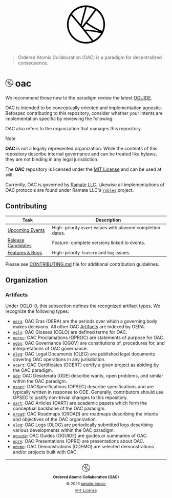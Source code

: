 <div align="center">
  <picture>
    <source srcset="./assets/oac-inverted-transparent.png" media="(prefers-color-scheme: dark)">
    <img src="./assets/oac-transparent.png" alt="Ordered Atomic Collaboration (OAC)"" height="120">
  </picture>
</div>
</br>

> Ordered Atomic Collaboration (OAC) is a paradigm for decentralized consequence.

<h1>
  <picture>
    <source srcset="./assets/oac-inverted-transparent.png" media="(prefers-color-scheme: dark)">
    <img height="24" src="./assets/oac-transparent.png" alt="OAC"/>
  </picture>
  oac
</h1>

We recommend those new to the paradigm review the latest [OGUIDE](./oguide/oera-000-000-000-dulan/oguide-000-000-000/README.md).

OAC is intended to be conceptually oriented and implementation agnostic. Befospec contributing to this repository, consider whether your intents are implementation specific by reviewing the following:

OAC also refers to the organization that manages this repository.

> [!NOTE]
> **OAC** is not a legally represented organization. While the contents of this repository describe internal governance and can be treated like bylaws, they are not binding in any legal jurisdiction.
>
> The **OAC** repository is licensed under the [MIT License](./LICENSE) and can be used at will.

Currently, OAC is governed by [Ramate LLC](https://www.ramate.io). Likewise all implementations of OAC protocols are found under Ramate LLC's [`robles`](https://github.com/ramate-io/robles) project.

## Contributing

| Task | Description |
|------|-------------|
| [Upcoming Events](https://github.com/ramate-io/oac/issues?q=is%3Aissue%20state%3Aopen%20label%3Apriority%3Ahigh%2Cpriority%3Amedium%20label%3Aevent) | High-priority `event` issues with planned completion dates. |
| [Release Candidates](https://github.com/ramate-io/oac/issues?q=is%3Aissue%20state%3Aopen%20label%3Arelease-candidate) | Feature-complete versions linked to events. |
| [Features & Bugs](https://github.com/ramate-io/oac/issues?q=is%3Aissue%20state%3Aopen%20label%3Afeature%2Cbug%20label%3Apriority%3Aurgent%2Cpriority%3Ahigh) | High-priority `feature` and `bug` issues. |

Please see [CONTRIBUTING.md](CONTRIBUTING.md) file for additional contribution guidelines.

## Organization

### Artifacts
Under [OGLO-0](./oglo/oera-000-000-000-dulan/oglo-000-000-000-artifact/README.md), this subsection defines the recognized artifact types. We recognize the following types:
- [`oera`](./oera): OAC Eras (OERA) are the periods over which a governing body makes decisions. All other OAC [Artifacts](./oglo/oera-000-000-000-dulan/oglo-000-000-000-artifact/README.md) are indexed by OERA.
- [`oglo`](./oglo/): OAC Glosses (OGLO) are defined terms for OAC.
- [`oproc`](./opurp/): OAC Proclamations (OPROC) are statements of purpose for OAC.
- [`ogov`](./ogov/): OAC Governance (OGOV) are constitutions of, procedures for, and interpretations of OAC governance.
- [`oleg`](./oleg/): OAC Legal Documents (OLEG) are published legal documents covering OAC operations in any jurisdiction.
- [`ocert`](./ocert/): OAC Certificates (OCERT) certify a given project as abiding by the OAC paradigm.
- [`ode`](./ode/): OAC Desiderata (ODE) describe wants, open problems, and similar within the OAC paradigm.
- [`ospec`](./ospec): OACSpecifications (OPSEC) describe specifications and are typically written in response to ODE. Generally, contributors should use OPSEC to justify non-trivial changes to this repository.
- [`oart`](./oart/): OAC Articles (OART) are academic papers which form the conceptual backbone of the OAC paradigm.
- [`oroad`](./oroad/): OAC Roadmaps (OROAD) are roadmaps describing the intents and objectives of the OAC organization.
- [`olog`](./olog/): OAC Logs (OLOG) are periodically submitted logs describing various developments within the OAC paradigm.
- [`oguide`](./oguide/): OAC Guides (OGUIDE) are guides or summaries of OAC.
- [`opre`](./opre/): OAC Presentations (OPRE) are presentations about OAC.
- [`odemo`](./odemo/): OAC Demonstrations (ODEMO) are selected demonstrations and/or projects built with OAC.

<!--OAC FOOTER: DO NOT REMOVE THIS LINE-->
---

<div align="center">
  <a href="https://github.com/ramate-io/oac">
    <picture>
      <source srcset="/assets/oac-inverted-transparent.png" media="(prefers-color-scheme: dark)">
      <img height="24" src="/assets/oac-transparent.png" alt="OAC"/>
    </picture>
  </a>
  <br/>
  <sub>
    <b>Ordered Atomic Collaboration (OAC)</b>
    <br/>
    &copy; 2025 <a href="https://github.com/ramate-io/oac">ramate-io/oac</a>
    <br/>
    <a href="https://github.com/ramate-io/oac/blob/main/LICENSE">MIT License</a>
  </sub>
</div>
